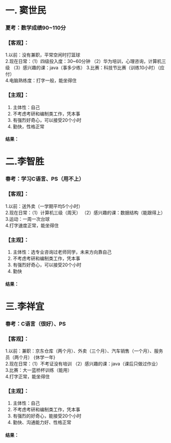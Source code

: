 # 一. 窦世民
### 夏考：数学成绩90~110分
### 【客观】：
 1.以前：没有兼职，平常空闲时打篮球  
 2.现在日常：（1）四级投入度：30~60分钟 （2）华为培训，心理咨询，计算机三级 （3）感兴趣的课：java（事多少练）
 3.比赛：科技节比赛（训练10小时）（应付）  
 4.电脑熟练度：打字一般，能坐得住
### 【主观】：
 1. 主体性：自己  
 2. 不考虑考研和编制类工作，凭本事  
 3. 有强烈好奇心，可以接受20个小时  
 4. 勤快，性格正常
#### 结果：
 
# 二.李智胜
### 春考：学习C语言、PS（用不上）
### 【客观】：
1.以前：送外卖（一学期平均5个小时）    
2.现在日常：（1）计算机三级（周天） （2）感兴趣的课：数据结构（能跟得上）  
3.运动：一周一次台球  
4.打字速度正常，能坐得住    
### 【主观】：
1. 主体性：选专业咨询过老师同学，未来方向靠自己  
2. 不考虑考研和编制类工作，凭本事   
3. 有强烈好奇心，可以接受20个小时  
4. 勤快  
#### 结果：

# 三.李祥宜
### 春考：C语言（很好）、PS
### 【客观】：
1.以前：兼职：京东仓库（两个月）、外卖（三个月）、汽车销售（一个月）、服务员（两个月） {休学一年}    
2.现在日常：（1）不考证没有培训  （2）感兴趣的课：java（课后只做过作业）   
3.比赛：大一蓝桥杯训练（能用）  
4.打字正常，能坐得住
### 【主观】：
1. 主体性：自己  
2. 不考虑考研和编制类工作，凭本事  
3. 有强烈的好奇心，能接受20个小时  
4. 勤快、沟通能力好、性格正常
#### 结果：




